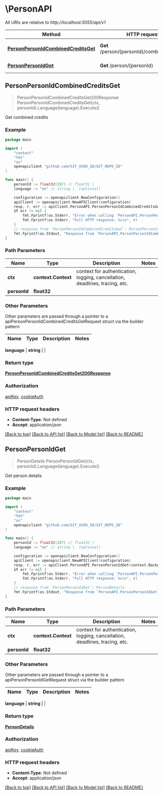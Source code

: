 # \PersonAPI

All URIs are relative to *http://localhost:5055/api/v1*

Method | HTTP request | Description
------------- | ------------- | -------------
[**PersonPersonIdCombinedCreditsGet**](PersonAPI.md#PersonPersonIdCombinedCreditsGet) | **Get** /person/{personId}/combined_credits | Get combined credits
[**PersonPersonIdGet**](PersonAPI.md#PersonPersonIdGet) | **Get** /person/{personId} | Get person details



## PersonPersonIdCombinedCreditsGet

> PersonPersonIdCombinedCreditsGet200Response PersonPersonIdCombinedCreditsGet(ctx, personId).Language(language).Execute()

Get combined credits



### Example

```go
package main

import (
    "context"
    "fmt"
    "os"
    openapiclient "github.com/GIT_USER_ID/GIT_REPO_ID"
)

func main() {
    personId := float32(287) // float32 | 
    language := "en" // string |  (optional)

    configuration := openapiclient.NewConfiguration()
    apiClient := openapiclient.NewAPIClient(configuration)
    resp, r, err := apiClient.PersonAPI.PersonPersonIdCombinedCreditsGet(context.Background(), personId).Language(language).Execute()
    if err != nil {
        fmt.Fprintf(os.Stderr, "Error when calling `PersonAPI.PersonPersonIdCombinedCreditsGet``: %v\n", err)
        fmt.Fprintf(os.Stderr, "Full HTTP response: %v\n", r)
    }
    // response from `PersonPersonIdCombinedCreditsGet`: PersonPersonIdCombinedCreditsGet200Response
    fmt.Fprintf(os.Stdout, "Response from `PersonAPI.PersonPersonIdCombinedCreditsGet`: %v\n", resp)
}
```

### Path Parameters


Name | Type | Description  | Notes
------------- | ------------- | ------------- | -------------
**ctx** | **context.Context** | context for authentication, logging, cancellation, deadlines, tracing, etc.
**personId** | **float32** |  | 

### Other Parameters

Other parameters are passed through a pointer to a apiPersonPersonIdCombinedCreditsGetRequest struct via the builder pattern


Name | Type | Description  | Notes
------------- | ------------- | ------------- | -------------

 **language** | **string** |  | 

### Return type

[**PersonPersonIdCombinedCreditsGet200Response**](PersonPersonIdCombinedCreditsGet200Response.md)

### Authorization

[apiKey](../README.md#apiKey), [cookieAuth](../README.md#cookieAuth)

### HTTP request headers

- **Content-Type**: Not defined
- **Accept**: application/json

[[Back to top]](#) [[Back to API list]](../README.md#documentation-for-api-endpoints)
[[Back to Model list]](../README.md#documentation-for-models)
[[Back to README]](../README.md)


## PersonPersonIdGet

> PersonDetails PersonPersonIdGet(ctx, personId).Language(language).Execute()

Get person details



### Example

```go
package main

import (
    "context"
    "fmt"
    "os"
    openapiclient "github.com/GIT_USER_ID/GIT_REPO_ID"
)

func main() {
    personId := float32(287) // float32 | 
    language := "en" // string |  (optional)

    configuration := openapiclient.NewConfiguration()
    apiClient := openapiclient.NewAPIClient(configuration)
    resp, r, err := apiClient.PersonAPI.PersonPersonIdGet(context.Background(), personId).Language(language).Execute()
    if err != nil {
        fmt.Fprintf(os.Stderr, "Error when calling `PersonAPI.PersonPersonIdGet``: %v\n", err)
        fmt.Fprintf(os.Stderr, "Full HTTP response: %v\n", r)
    }
    // response from `PersonPersonIdGet`: PersonDetails
    fmt.Fprintf(os.Stdout, "Response from `PersonAPI.PersonPersonIdGet`: %v\n", resp)
}
```

### Path Parameters


Name | Type | Description  | Notes
------------- | ------------- | ------------- | -------------
**ctx** | **context.Context** | context for authentication, logging, cancellation, deadlines, tracing, etc.
**personId** | **float32** |  | 

### Other Parameters

Other parameters are passed through a pointer to a apiPersonPersonIdGetRequest struct via the builder pattern


Name | Type | Description  | Notes
------------- | ------------- | ------------- | -------------

 **language** | **string** |  | 

### Return type

[**PersonDetails**](PersonDetails.md)

### Authorization

[apiKey](../README.md#apiKey), [cookieAuth](../README.md#cookieAuth)

### HTTP request headers

- **Content-Type**: Not defined
- **Accept**: application/json

[[Back to top]](#) [[Back to API list]](../README.md#documentation-for-api-endpoints)
[[Back to Model list]](../README.md#documentation-for-models)
[[Back to README]](../README.md)

